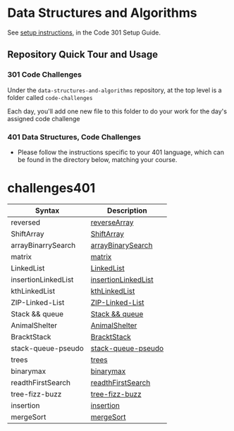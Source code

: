 # Data Structures and Algorithms

See [setup instructions](https://codefellows.github.io/setup-guide/code-301/3-code-challenges), in the Code 301 Setup Guide.

## Repository Quick Tour and Usage

### 301 Code Challenges

Under the `data-structures-and-algorithms` repository, at the top level is a folder called `code-challenges`

Each day, you'll add one new file to this folder to do your work for the day's assigned code challenge

### 401 Data Structures, Code Challenges

- Please follow the instructions specific to your 401 language, which can be found in the directory below, matching your course.


# challenges401

| Syntax      | Description |
| ----------- | ----------- |
| reversed|[reverseArray](./codeChallenges401/array-reverse/README.md)|
|ShiftArray|[ShiftArray](./codeChallenges401/array-reverse/array-insert-shift/README.md) |
|arrayBinarrySearch|[arrayBinarySearch](./codeChallenges401/array-binary-search/README.md)| 
|matrix |[matrix](./codeChallenges401/maxtrix/REDME.md)|
|LinkedList |[LinkedList](codeChallenges401/linkedlist/README.md)|
|insertionLinkedList|[insertionLinkedList](codeChallenges401/insertionLinkedlist/README.md)|
|kthLinkedList |[kthLinkedList](codeChallenges401/Kht/README.md)|
|ZIP-Linked-List |[ZIP-Linked-List](codeChallenges401/linked-list-zip/README.md)|
|Stack && queue|[Stack && queue](codeChallenges401/stack-and-queue/README.md)|
|AnimalShelter|[AnimalShelter](codeChallenges401/stack-and-queue/animal-shelter/README.md)|
|BracktStack|[BracktStack](codeChallenges401/Stack_bracket/README.md)|
|stack-queue-pseudo|[stack-queue-pseudo](codeChallenges401/pesudo/README.md)|
|trees|[trees](codeChallenges401/tree-max/README.md)|
|binarymax|[binarymax](codeChallenges401/tree-max/README.md)|
|readthFirstSearch|[readthFirstSearch](codeChallenges401/tree-breadth-first/README.md)|
|tree-fizz-buzz|[tree-fizz-buzz](codeChallenges401/tree-fizz-buzz/README.md)|
|insertion|[insertion](codeChallenges401/insertionfunction.md)|
|mergeSort|[mergeSort](mergeSort/merge.md)|